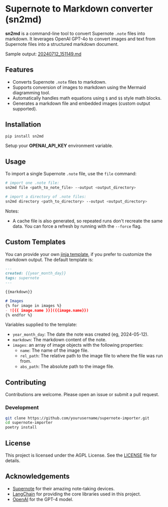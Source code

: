 # Supernote to Markdown converter (sn2md)

**sn2md** is a command-line tool to convert Supernote `.note` files into markdown. It leverages OpenAI GPT-4o to convert images and text from Supernote files into a structured markdown document.

Sample output: [20240712_151149.md](docs/20240712_151149/20240712_151149.md)

## Features

- Converts Supernote `.note` files to markdown.
- Supports conversion of images to markdown using the Mermaid diagramming tool.
- Automatically handles math equations using `$` and `$$` style math blocks.
- Generates a markdown file and embedded images (custom output supported).

## Installation

```sh
pip install sn2md
```

Setup your **OPENAI_API_KEY** environment variable.

## Usage

To import a single Supernote `.note` file, use the `file` command:

```sh
# import one .note file:
sn2md file <path_to_note_file> --output <output_directory>

# import a directory of .note files:
sn2md directory <path_to_directory> --output <output_directory>
```

Notes:
- A cache file is also generated, so repeated runs don't recreate the same data.
  You can force a refresh by running with the `--force` flag.


## Custom Templates

You can provide your own [jinja template](https://jinja.palletsprojects.com/en/3.1.x/templates/#synopsis), if you prefer to customize the markdown
output. The default template is:

```md
---
created: {{year_month_day}}
tags: supernote
---

{{markdown}}

# Images
{% for image in images %}
- ![{{ image.name }}]({{image.name}})
{% endfor %}
```

Variables supplied to the template:
- `year_month_day`: The date the note was created (eg, 2024-05-12).
- `markdown`: The markdown content of the note.
- `images`: an array of image objects with the following properties:
  - `name`: The name of the image file.
  - `rel_path`: The relative path to the image file to where the file was run
    from.
  - `abs_path`: The absolute path to the image file.


## Contributing

Contributions are welcome. Please open an issue or submit a pull request.

### Development

```sh
git clone https://github.com/yourusername/supernote-importer.git
cd supernote-importer
poetry install
```


## License

This project is licensed under the AGPL License. See the [LICENSE](LICENSE) file for details.

## Acknowledgements

- [Supernote](https://www.supernote.com/) for their amazing note-taking devices.
- [LangChain](https://github.com/langchain/langchain) for providing the core libraries used in this project.
- [OpenAI](https://www.openai.com/) for the GPT-4 model.

